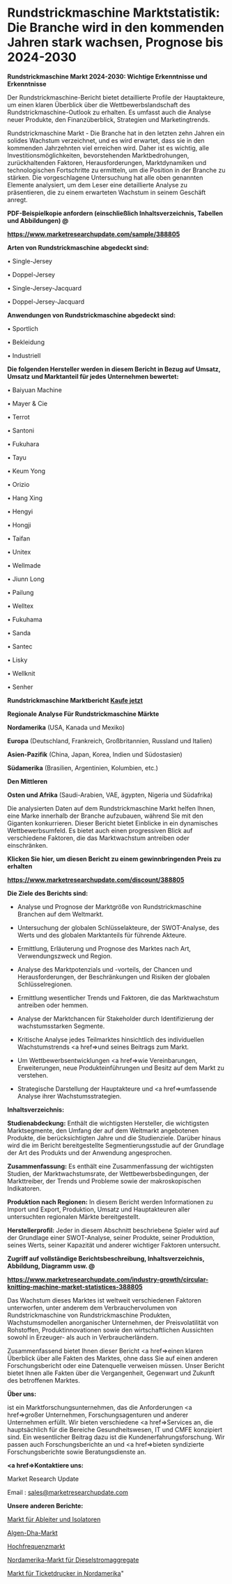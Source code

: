 # Rundstrickmaschine Marktstatistik: Die Branche wird in den kommenden Jahren stark wachsen, Prognose bis 2024-2030

<strong>Rundstrickmaschine Markt 2024-2030: Wichtige Erkenntnisse und Erkenntnisse</strong>

Der Rundstrickmaschine-Bericht bietet detaillierte Profile der Hauptakteure, um einen klaren Überblick über die Wettbewerbslandschaft des Rundstrickmaschine-Outlook zu erhalten. Es umfasst auch die Analyse neuer Produkte, den Finanzüberblick, Strategien und Marketingtrends.

Rundstrickmaschine Markt - Die Branche hat in den letzten zehn Jahren ein solides Wachstum verzeichnet, und es wird erwartet, dass sie in den kommenden Jahrzehnten viel erreichen wird. Daher ist es wichtig, alle Investitionsmöglichkeiten, bevorstehenden Marktbedrohungen, zurückhaltenden Faktoren, Herausforderungen, Marktdynamiken und technologischen Fortschritte zu ermitteln, um die Position in der Branche zu stärken. Die vorgeschlagene Untersuchung hat alle oben genannten Elemente analysiert, um dem Leser eine detaillierte Analyse zu präsentieren, die zu einem erwarteten Wachstum in seinem Geschäft anregt.



<strong><b>PDF-Beispielkopie anfordern (einschließlich Inhaltsverzeichnis, Tabellen und Abbildungen) @ </b></strong>

<strong><a href=https://www.marketresearchupdate.com/sample/388805>

<strong>https://www.marketresearchupdate.com/sample/388805</u></a></strong></strong>



<strong>Arten von Rundstrickmaschine abgedeckt sind:</strong>

• Single-Jersey

• Doppel-Jersey

• Single-Jersey-Jacquard

• Doppel-Jersey-Jacquard



<strong>Anwendungen von Rundstrickmaschine abgedeckt sind:</strong>

• Sportlich

• Bekleidung

• Industriell



<strong>Die folgenden Hersteller werden in diesem Bericht in Bezug auf Umsatz, Umsatz und Marktanteil für jedes Unternehmen bewertet:</strong>

• Baiyuan Machine

• Mayer & Cie

• Terrot

• Santoni

• Fukuhara

• Tayu

• Keum Yong

• Orizio

• Hang Xing

• Hengyi

• Hongji

• Taifan

• Unitex

• Wellmade

• Jiunn Long

• Pailung

• Welltex

• Fukuhama

• Sanda

• Santec

• Lisky

• Wellknit

• Senher



<strong>Rundstrickmaschine Marktbericht <a href=https://www.marketresearchupdate.com/buynow/388805>Kaufe jetzt</a></strong>



<strong>Regionale Analyse Für Rundstrickmaschine Märkte</strong>



<strong>Nordamerika</strong> (USA, Kanada und Mexiko)



<strong>Europa</strong> (Deutschland, Frankreich, Großbritannien, Russland und Italien)



<strong>Asien-Pazifik</strong> (China, Japan, Korea, Indien und Südostasien)



<strong>Südamerika</strong> (Brasilien, Argentinien, Kolumbien, etc.)



<strong>Den Mittleren</strong> 

<strong>Osten und Afrika</strong> (Saudi-Arabien, VAE, ägypten, Nigeria und Südafrika)

Die analysierten Daten auf dem Rundstrickmaschine Markt helfen Ihnen, eine Marke innerhalb der Branche aufzubauen, während Sie mit den Giganten konkurrieren. Dieser Bericht bietet Einblicke in ein dynamisches Wettbewerbsumfeld. Es bietet auch einen progressiven Blick auf verschiedene Faktoren, die das Marktwachstum antreiben oder einschränken.



<strong>Klicken Sie hier, um diesen Bericht zu einem gewinnbringenden Preis zu erhalten
</strong>

<strong><a href=https://www.marketresearchupdate.com/discount/388805>https://www.marketresearchupdate.com/discount/388805</b></u></strong></a>



<strong>Die Ziele des Berichts sind:</strong>

- Analyse und Prognose der Marktgröße von Rundstrickmaschine Branchen auf dem Weltmarkt.

- Untersuchung der globalen Schlüsselakteure, der SWOT-Analyse, des Werts und des globalen Marktanteils für führende Akteure.

- Ermittlung, Erläuterung und Prognose des Marktes nach Art, Verwendungszweck und Region.

- Analyse des Marktpotenzials und -vorteils, der Chancen und Herausforderungen, der Beschränkungen und Risiken der globalen Schlüsselregionen.

- Ermittlung wesentlicher Trends und Faktoren, die das Marktwachstum antreiben oder hemmen.

- Analyse der Marktchancen für Stakeholder durch Identifizierung der wachstumsstarken Segmente.

- Kritische Analyse jedes Teilmarktes hinsichtlich des individuellen Wachstumstrends <a href=>und</a> seines Beitrags zum Markt.

- Um Wettbewerbsentwicklungen <a href=>wie</a> Vereinbarungen, Erweiterungen, neue Produkteinführungen und Besitz auf dem Markt zu verstehen.

- Strategische Darstellung der Hauptakteure und <a href=>umfas</a>sende Analyse ihrer Wachstumsstrategien.



<strong>Inhaltsverzeichnis:</strong>



<strong>Studienabdeckung:</strong> Enthält die wichtigsten Hersteller, die wichtigsten Marktsegmente, den Umfang der auf dem Weltmarkt angebotenen Produkte, die berücksichtigten Jahre und die Studienziele. Darüber hinaus wird die im Bericht bereitgestellte Segmentierungsstudie auf der Grundlage der Art des Produkts und der Anwendung angesprochen.



<strong>Zusammenfassung:</strong> Es enthält eine Zusammenfassung der wichtigsten Studien, der Marktwachstumsrate, der Wettbewerbsbedingungen, der Markttreiber, der Trends und Probleme sowie der makroskopischen Indikatoren.



<strong>Produktion nach Regionen:</strong> In diesem Bericht werden Informationen zu Import und Export, Produktion, Umsatz und Hauptakteuren aller untersuchten regionalen Märkte bereitgestellt.



<strong>Herstellerprofil:</strong> Jeder in diesem Abschnitt beschriebene Spieler wird auf der Grundlage einer SWOT-Analyse, seiner Produkte, seiner Produktion, seines Werts, seiner Kapazität und anderer wichtiger Faktoren untersucht.



<strong><b>Zugriff auf vollständige Berichtsbeschreibung, Inhaltsverzeichnis, Abbildung, Diagramm usw. @ </b></strong>

<strong><a href=https://www.marketresearchupdate.com/industry-growth/circular-knitting-machine-market-statistices-388805>https://www.marketresearchupdate.com/industry-growth/circular-knitting-machine-market-statistices-388805</a></strong>

Das Wachstum dieses Marktes ist weltweit verschiedenen Faktoren unterworfen, unter anderem dem Verbrauchervolumen von Rundstrickmaschine von Rundstrickmaschine Produkten, Wachstumsmodellen anorganischer Unternehmen, der Preisvolatilität von Rohstoffen, Produktinnovationen sowie den wirtschaftlichen Aussichten sowohl in Erzeuger- als auch in Verbraucherländern.

Zusammenfassend bietet Ihnen dieser Bericht <a href=>einen</a> klaren Überblick über alle Fakten des Marktes, ohne dass Sie auf einen anderen Forschungsbericht oder eine Datenquelle verweisen müssen. Unser Bericht bietet Ihnen alle Fakten über die Vergangenheit, Gegenwart und Zukunft des betroffenen Marktes.



<strong>Über uns:</strong>

 ist ein Marktforschungsunternehmen, das die Anforderungen <a href=>großer</a> Unternehmen, Forschungsagenturen und anderer Unternehmen erfüllt. Wir bieten verschiedene <a href=>Services</a> an, die hauptsächlich für die Bereiche Gesundheitswesen, IT und CMFE konzipiert sind. Ein wesentlicher Beitrag dazu ist die Kundenerfahrungsforschung. Wir passen auch Forschungsberichte an und <a href=>bieten</a> syndizierte Forschungsberichte sowie Beratungsdienste an.



<strong><a href=>Kontaktiere uns:</a></strong>

Market Research Update

Email : sales@marketresearchupdate.com



<strong>Unsere anderen Berichte:</strong>

<a href=https://www.linkedin.com/pulse/arrestors-insulator-market-2023-size-growth-trends>Markt für Ableiter und Isolatoren</a>

<a href=https://www.linkedin.com/pulse/algae-dha-market-sizing-up-anticipating-trends>Algen-Dha-Markt</a>

<a href=https://www.linkedin.com/pulse/radio-frequency-market-2023-remarking-enormous>Hochfrequenzmarkt</a>

<a href=https://www.linkedin.com/pulse/north-america-diesel-generating-set-market-2023>Nordamerika-Markt für Dieselstromaggregate</a>

<a href=https://www.linkedin.com/pulse/north-america-ticket-printers-market-2023-thriving-tremendous>Markt für Ticketdrucker in Nordamerika</a>"
